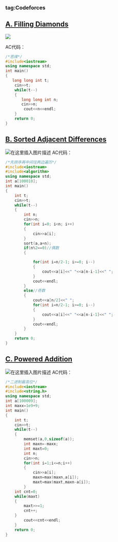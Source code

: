 
### tag:Codeforces
## [A. Filling Diamonds](https://codeforces.com/contest/1339/problem/A)

![ ](https://img-blog.csdnimg.cn/20200413171212947.png?x-oss-process=image/watermark,type_ZmFuZ3poZW5naGVpdGk,shadow_10,text_aHR0cHM6Ly9ibG9nLmNzZG4ubmV0L3FxXzQ1ODQ1NDA0,size_16,color_FFFFFF,t_70#pic_center)

AC代码：

```cpp
/*思维*/
#include<iostream>
using namespace std;
int main()
{
   long long int t;
    cin>>t;
    while(t--)
    {
       long long int n;
       cin>>n;
        cout<<n<<endl;
    }
    return 0;
}
```

## [B. Sorted Adjacent Differences](https://codeforces.com/contest/1339/problem/B)

   ![在这里插入图片描述](https://img-blog.csdnimg.cn/2020041317244110.png?x-oss-process=image/watermark,type_ZmFuZ3poZW5naGVpdGk,shadow_10,text_aHR0cHM6Ly9ibG9nLmNzZG4ubmV0L3FxXzQ1ODQ1NDA0,size_16,color_FFFFFF,t_70#pic_center)
AC代码：

```cpp
/*先排序再中间往两边遍历*/
#include<iostream>
#include<algorithm>
using namespace std;
int a[100010];
int main()
{
    int t;
    cin>>t;
    while(t--)
    {
        int n;
        cin>>n;
        for(int i=0; i<n; i++)
        {
            cin>>a[i];
        }
        sort(a,a+n);
        if(n%2==0)//偶数
        {

            for(int i=n/2-1; i>=0; i--)
            {
                cout<<a[i]<<" "<<a[n-i-1]<<" ";
            }
            cout<<endl;
        }
        else//奇数
        {
            cout<<a[n/2]<<" ";
            for(int i=n/2-1; i>=0; i--)
            {
                cout<<a[i]<<" "<<a[n-i-1]<<" ";
            }
            cout<<endl;
        }
    }
    return 0;
}
```

## [C. Powered Addition](https://codeforces.com/contest/1339/problem/C)

![在这里插入图片描述](https://img-blog.csdnimg.cn/20200413173348848.png?x-oss-process=image/watermark,type_ZmFuZ3poZW5naGVpdGk,shadow_10,text_aHR0cHM6Ly9ibG9nLmNzZG4ubmV0L3FxXzQ1ODQ1NDA0,size_16,color_FFFFFF,t_70#pic_center)
AC代码：
```cpp
/*二进制最高位*/
#include<iostream>
#include<string.h>
using namespace std;
int a[100009];
int maxx=1e9+9;
int main()
{
    int t;
    cin>>t;
    while(t--)
    {
        memset(a,0,sizeof(a));
        int maxn=-maxx;
        int maxt=0;
        int n;
        cin>>n;
        for(int i=1;i<=n;i++)
        {
            cin>>a[i];
            maxn=max(maxn,a[i]);
            maxt=max(maxt,maxn-a[i]);
        }
    int cnt=0;
    while(maxt)
    {
        maxt>>=1;
        cnt++;
    }
        cout<<cnt<<endl;
    }
    return 0;
}
```
